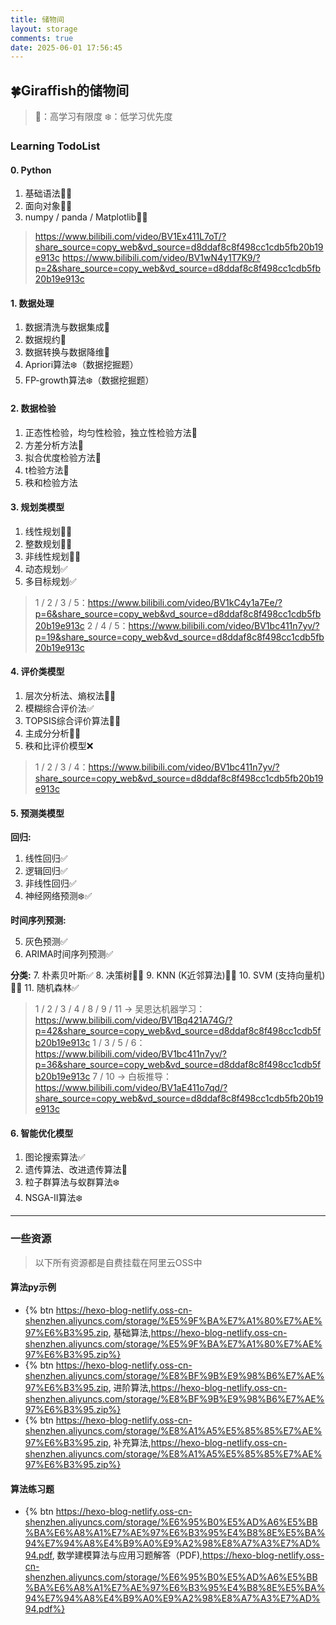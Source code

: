 ```yaml
---
title: 储物间
layout: storage
comments: true
date: 2025-06-01 17:56:45
---
```

<div class="markdown-body">

## 🍀Giraffish的储物间

> 📌：高学习有限度
> ❄️：低学习优先度

### Learning TodoList

#### 0. Python

1.  基础语法📌✅
2.  面向对象📌✅
3.  numpy / panda / Matplotlib📌✅

> https://www.bilibili.com/video/BV1Ex411L7oT/?share_source=copy_web&vd_source=d8ddaf8c8f498cc1cdb5fb20b19e913c
> https://www.bilibili.com/video/BV1wN4y1T7K9/?p=2&share_source=copy_web&vd_source=d8ddaf8c8f498cc1cdb5fb20b19e913c

#### 1. 数据处理

1. 数据清洗与数据集成📌
2. 数据规约📌
3. 数据转换与数据降维📌
4. Apriori算法❄️（数据挖掘题）
5. FP-growth算法❄️（数据挖掘题）

#### 2. 数据检验

1. 正态性检验，均匀性检验，独立性检验方法📌
2. 方差分析方法📌
3. 拟合优度检验方法📌
4. t检验方法📌
5. 秩和检验方法

#### 3. 规划类模型

1. 线性规划📌✅
2. 整数规划📌✅
3. 非线性规划📌✅
4. 动态规划✅
5. 多目标规划✅

> 1 / 2 / 3 / 5：https://www.bilibili.com/video/BV1kC4y1a7Ee/?p=6&share_source=copy_web&vd_source=d8ddaf8c8f498cc1cdb5fb20b19e913c
> 2 / 4 / 5：https://www.bilibili.com/video/BV1bc411n7yv/?p=19&share_source=copy_web&vd_source=d8ddaf8c8f498cc1cdb5fb20b19e913c

#### 4. 评价类模型

1. 层次分析法、熵权法📌✅
2. 模糊综合评价法✅
3. TOPSIS综合评价算法📌✅
4. 主成分分析📌✅
4. 秩和比评价模型❌

> 1 / 2 / 3 / 4：https://www.bilibili.com/video/BV1bc411n7yv/?share_source=copy_web&vd_source=d8ddaf8c8f498cc1cdb5fb20b19e913c

#### 5. 预测类模型

**回归:**

1. 线性回归✅
2. 逻辑回归✅
3. 非线性回归✅
4. 神经网络预测❄️✅

**时间序列预测:**

5. 灰色预测✅
6. ARIMA时间序列预测✅

**分类:**
7. 朴素贝叶斯✅
8. 决策树📌✅
9. KNN (K近邻算法)📌✅
10. SVM (支持向量机)📌✅
11. 随机森林✅

> 1 / 2 / 3 / 4 / 8 / 9 / 11 -> 吴恩达机器学习：https://www.bilibili.com/video/BV1Bq421A74G/?p=42&share_source=copy_web&vd_source=d8ddaf8c8f498cc1cdb5fb20b19e913c
> 1 / 3 / 5 / 6：https://www.bilibili.com/video/BV1bc411n7yv/?p=36&share_source=copy_web&vd_source=d8ddaf8c8f498cc1cdb5fb20b19e913c
> 7 / 10 -> 白板推导： https://www.bilibili.com/video/BV1aE411o7qd/?share_source=copy_web&vd_source=d8ddaf8c8f498cc1cdb5fb20b19e913c

#### 6. 智能优化模型

1. 图论搜索算法✅
2. 遗传算法、改进遗传算法📌
3. 粒子群算法与蚁群算法❄️
4. NSGA-II算法❄️

***
### 一些资源

> 以下所有资源都是自费挂载在阿里云OSS中

#### 算法py示例

* {% btn https://hexo-blog-netlify.oss-cn-shenzhen.aliyuncs.com/storage/%E5%9F%BA%E7%A1%80%E7%AE%97%E6%B3%95.zip, 基础算法,https://hexo-blog-netlify.oss-cn-shenzhen.aliyuncs.com/storage/%E5%9F%BA%E7%A1%80%E7%AE%97%E6%B3%95.zip%}
* {% btn https://hexo-blog-netlify.oss-cn-shenzhen.aliyuncs.com/storage/%E8%BF%9B%E9%98%B6%E7%AE%97%E6%B3%95.zip, 进阶算法,https://hexo-blog-netlify.oss-cn-shenzhen.aliyuncs.com/storage/%E8%BF%9B%E9%98%B6%E7%AE%97%E6%B3%95.zip%}
* {% btn https://hexo-blog-netlify.oss-cn-shenzhen.aliyuncs.com/storage/%E8%A1%A5%E5%85%85%E7%AE%97%E6%B3%95.zip, 补充算法,https://hexo-blog-netlify.oss-cn-shenzhen.aliyuncs.com/storage/%E8%A1%A5%E5%85%85%E7%AE%97%E6%B3%95.zip%}

#### 算法练习题

* {% btn https://hexo-blog-netlify.oss-cn-shenzhen.aliyuncs.com/storage/%E6%95%B0%E5%AD%A6%E5%BB%BA%E6%A8%A1%E7%AE%97%E6%B3%95%E4%B8%8E%E5%BA%94%E7%94%A8%E4%B9%A0%E9%A2%98%E8%A7%A3%E7%AD%94.pdf, 数学建模算法与应用习题解答（PDF),https://hexo-blog-netlify.oss-cn-shenzhen.aliyuncs.com/storage/%E6%95%B0%E5%AD%A6%E5%BB%BA%E6%A8%A1%E7%AE%97%E6%B3%95%E4%B8%8E%E5%BA%94%E7%94%A8%E4%B9%A0%E9%A2%98%E8%A7%A3%E7%AD%94.pdf%}